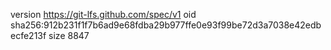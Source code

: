 version https://git-lfs.github.com/spec/v1
oid sha256:912b231f1f7b6ad9e68fdba29b977ffe0e93f99be72d3a7038e42edbecfe213f
size 8847
